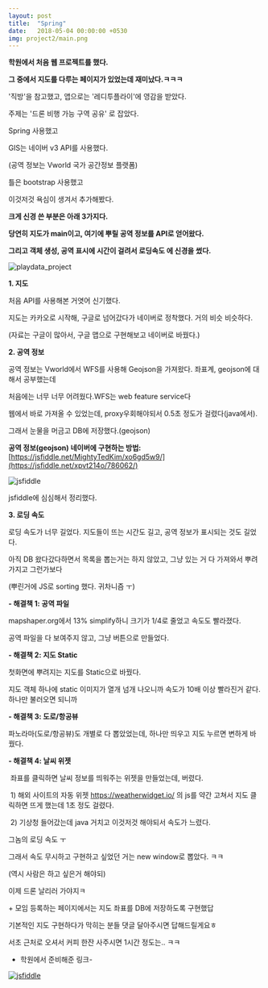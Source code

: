```yaml
---
layout: post
title:  "Spring"
date:   2018-05-04 00:00:00 +0530
img: project2/main.png
---
```




**학원에서 처음 웹 프로젝트를 했다.**

**그 중에서 지도를 다루는 페이지가 있었는데 재미났다.ㅋㅋㅋ**



'직방'을 참고했고, 앱으로는 '레디투플라이'에 영감을 받았다.

주제는 '드론 비행 가능 구역 공유' 로 잡았다.



Spring 사용했고

GIS는 네이버 v3 API를 사용했다.

(공역 정보는 Vworld 국가 공간정보 플랫폼)



틀은 bootstrap 사용했고



이것저것 욕심이 생겨서 추가해봤다.



**크게 신경 쓴 부분은 아래 3가지다.**

**당연히 지도가 main이고, 여기에 뿌릴 공역 정보를 API로 얻어왔다.**

**그리고 객체 생성, 공역 표시에 시간이 걸려서 로딩속도 에 신경을 썼다.**

![playdata_project]({{site.baseurl}}/images/project2/drone_picnic.gif)



**1. 지도**

처음 API를 사용해본 거엿어 신기했다.

지도는 카카오로 시작해, 구글로 넘어갔다가 네이버로 정착했다. 거의 비슷 비슷하다.

(자료는 구글이 많아서, 구글 맵으로 구현해보고 네이버로 바꿨다.)



**2. 공역 정보**

공역 정보는 Vworld에서 WFS를 사용해 Geojson을 가져왔다. 좌표계, geojson에 대해서 공부했는데

처음에는 너무 너무 어려웠다.WFS는 web feature service다

웹에서 바로 가져올 수 있었는데, proxy우회해야되서 0.5초 정도가 걸렸다(java에서).

그래서 눈물을 머금고 DB에 저장했다.(geojson)

**공역 정보(geojson) 네이버에 구현하는 방법:** [https://jsfiddle.net/MightyTedKim/xo6gd5w9/](https://jsfiddle.net/xpvt214o/786062/)

![jsfiddle]({{site.baseurl}}/images/project2/drone_picnic_map_jsfiddle.PNG)





jsfiddle에 심심해서 정리했다.



**3. 로딩 속도**

로딩 속도가 너무 길었다. 지도들이 뜨는 시간도 길고, 공역 정보가 표시되는 것도 길었다.

아직 DB 왔다갔다하면서 목록을 뽑는거는 하지 않았고, 그냥 있는 거 다 가져와서 뿌려가지고 그런가보다

(뿌린거에 JS로 sorting 했다. 귀차니즘 ㅜ)

**- 해결책 1: 공역 파일**

mapshaper.org에서 13% simplify하니 크기가 1/4로 줄었고 속도도 빨라졌다.

공역 파일을 다 보여주지 않고, 그냥 버튼으로 만들었다.

**- 해결책 2: 지도 Static**

첫화면에 뿌려지는 지도를 Static으로 바꿨다. 

지도 객체 하나에 static 이미지가 열개 넘개 나오니까 속도가 10배 이상 빨라진거 같다. 하나만 불러오면 되니까

**- 해결책 3: 도로/항공뷰**

파노라마(도로/항공뷰)도 개별로 다 뽑았었는데, 하나만 띄우고 지도 누르면 변하게 바꿨다.

**- 해결책 4: 날씨 위젯**

​           좌표를 클릭하면 날씨 정보를 띄워주는 위젯을 만들었는데, 버렸다.

​          1) 해외 사이트의 자동 위젯 <https://weatherwidget.io/> 의 js를 약간 고쳐서 지도 클릭하면 뜨게 했는데 1초 정도 걸렸다.

​          2) 기상청 들어갔는데 java 거치고 이것저것 해야되서 속도가 느렸다.



그놈의 로딩 속도 ㅜ 

그래서 속도 무시하고 구현하고 싶었던 거는 new window로 뽑았다. ㅋㅋ

(역시 사람은 하고 싶은거 해야되)



이제 드론 날리러 가야지ㅋ

\+ 모임 등록하는 페이지에서는 지도 좌표를 DB에 저장하도록 구현했답



기본적인 지도 구현하다가 막히는 분들 댓글 달아주시면 답해드릴게요ㅎ

서초 근처로 오셔서 커피 한잔 사주시면 1시간 정도는.. ㅋㅋ



- 학원에서 준비해준 링크-



[![jsfiddle]({{site.baseurl}}/images/project2/playdata_project.jpg)](https://playdata.io/archives/7109)





